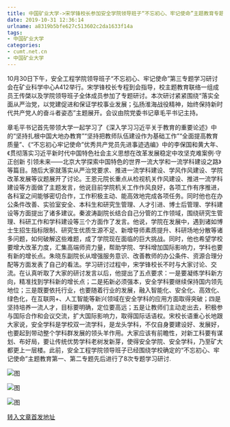 ```yaml
---
title: 中国矿业大学->宋学锋校长参加安全学院领导班子“不忘初心、牢记使命”主题教育专题研讨 | cumt.net.cn
date: 2019-10-31 12:36:14
urlname: a8319b5bfe627c513602c2da1633f14a
tags: 
- 中国矿业大学
categories:
- cumt.net.cn
- 中国矿业大学
---
```

10月30日下午，安全工程学院领导班子“不忘初心、牢记使命”第三专题学习研讨会在矿业科学中心A412举行。宋学锋校长专程到会指导，校主题教育联络一组成员王传棨以及学院领导班子全体成员参加了专题研讨。本次研讨紧紧围绕“落实全面从严治党，以党建促进和保证学校事业发展；弘扬淮海战役精神，始终保持新时代共产党人的奋斗者姿态”主题展开。会议由院党委书记章毛平书记主持。

章毛平书记首先带领大学一起学习了《深入学习习近平关于教育的重要论述》中的“坚持扎根中国大地办教育”“坚持把教师队伍建设作为基础工作”“全面提高教育质量”、《“不忘初心牢记使命”优秀共产党员先进事迹选编》中的李保国和黄大年、《贯彻落实习近平新时代中国特色社会主义思想在改革发展稳定中攻坚克难案例·守正创新 引领未来——北京大学探索中国特色的世界一流大学和一流学科建设之路》等篇目。随后大家就落实从严治党要求、推进一流学科建设、学风作风建设、学院改革发展等议题展开了讨论。王恩元院长重点从检视机关作风建设、推进一流学科建设等方面做了主题发言，他说目前学院机关工作作风良好，各项工作有序推进，各科室之间能够密切合作，工作积极主动、能高效地完成各项任务。同时他也在办公条件改善、实验室安全、本科生和研究生管理、人才引进、博士后管理、学科建设等方面提出了诸多建议。秦波涛副院长结合自己分管的工作领域，围绕研究生管理、科研工作和学科建设等三个方面作了发言。他说，学院在发展中，遇到诸如博士生招生指标限制、研究生优质生源不足、新增导师素质提升、科研场地分散等诸多问题，如何破解这些难题，成了学院现在面临的巨大挑战。同时，他也希望学校要增大改革力度，汇集高端师资力量，帮助学院、学科增加国际影响力，学科也要有新的增长点。朱晓东副院长从增强服务意识、改善教师的办公条件、资源合理分配等方面发表了自己的看法。学习研讨过程中，宋学锋校长不时与大家讨论、交流。在认真听取了大家的研讨发言以后，他提出了五点要求：一是要凝练学科新方向，精准找到学科新的增长点；二是拓新必须强本，安全学科要继续保持国内领先地位；三是既要依托行业，也要随着行业的发展，融入智能化、安全化、高效化、绿色化，在互联网+、人工智能等新兴领域在安全学科的应用方面取得突破；四是坚持培养一流人才，目标要明确，定位要高远；五是让教师们主动走出去，积极参与国际合作和会议交流，扩大国际影响力，取得国际话语权。宋校长语重心长地跟大家说，安全学科是学校双一流学科，是龙头学科，不仅自身要建设好、发展好，也要起到带动整个学科群发展的领头羊作用。大家应该有前瞻性，对新工科要有谋划、布好局，要让传统优势学科老树发新芽，使得安全学院、安全学科，乃至矿大都更上一层楼。此前，安全工程学院领导班子已经围绕学校确定的“不忘初心、牢记使命”主题教育第一、第二专题先后进行了8次专题学习研讨.

![图](http://xwzx.cumt.edu.cn/_upload/article/images/35/30/10a526f2472cbc0f7ddeef49d0fa/f39289ab-1206-4ce5-aea1-0c29da91d476.jpg)

![图](http://xwzx.cumt.edu.cn/_upload/article/images/35/30/10a526f2472cbc0f7ddeef49d0fa/6864bd8b-ad75-496b-8c92-6e9c22bf85d0.jpg)

![图](http://xwzx.cumt.edu.cn/_upload/article/images/35/30/10a526f2472cbc0f7ddeef49d0fa/e9ee8896-d7d7-4994-bdf1-97ac245ba262.jpg)

[转入文章首发地址](http://xwzx.cumt.edu.cn/5a/f8/c523a547576/page.htm)